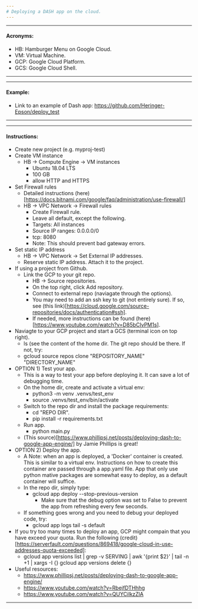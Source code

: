 ```yaml
---
# Deploying a DASH app on the cloud.
---
```


---
#### Acronyms:
+ HB: Hamburger Menu on Google Cloud.
+ VM: Virtual Machine. 
+ GCP: Google Cloud Platform.
+ GCS: Google Cloud Shell.
---

---
#### Example:
+ Link to an example of Dash app: https://github.com/Heringer-Epson/deploy_test
---

---
#### Instructions:

+ Create new project (e.g. myproj-test)
+ Create VM instance
  + HB -> Compute Engine -> VM instances
    + Ubuntu 18.04 LTS
    + 100 GB
    + allow HTTP and HTTPS
+ Set Firewall rules
  + Detailed instructions (here)[https://docs.bitnami.com/google/faq/administration/use-firewall/]
  + HB -> VPC Network -> Firewall rules
    + Create Firewall rule.
    + Leave all default, except the following. 
    + Targets: All instances
    + Source IP ranges: 0.0.0.0/0
    + tcp: 8080
    + Note: This should prevent bad gateway errors.
+ Set static IP address
  + HB -> VPC Network -> Set External IP addresses.
  + Reserve static IP address. Attach it to the project.
+ If using a project from Github.
  + Link the GCP to your git repo.
    + HB -> Source repositories.
    + On the top right, click Add repository.
    + Connect to external repo (naviagate through the options).
    + You may need to add an ssh key to git (not entirely sure). If so, see (this link)[https://cloud.google.com/source-repositories/docs/authentication#ssh].
    + If needed, more instructions can be found (here)[https://www.youtube.com/watch?v=D85bCIvPM1s].
+ Naviagte to your GCP project and start a GCS (terminal icon on top right).
  + ls (see the content of the home dir. The git repo should be there. If not, try:
  + gcloud source repos clone "REPOSITORY_NAME" "DIRECTORY_NAME"
+ OPTION 1) Test your app.
  + This is a way to test your app before deploying it. It can save a lot of debugging time.
  + On the home dir, create and activate a virtual env:
    + python3 -m venv .venvs/test_env
    + source .venvs/test_env/bin/activate
  + Switch to the repo dir and install the package requirements:
    + cd "REPO DIR".
    + pip install -r requirements.txt
  + Run app.
    + python main.py
  + (This source)[https://www.phillipsj.net/posts/deploying-dash-to-google-app-engine/] by Jamie Phillips is great! 
+ OPTION 2) Deploy the app.
  + A Note: when an app is deployed, a 'Docker' container is created. This is similar to a virtual env. Instructions on how to create this container are passed through a app.yaml file. App that only use python mative packages are somewhat easy to deploy, as a default container will suffice.
  + In the repo dir, simply type:
    + gcloud app deploy --stop-previous-version
      + Make sure that the debug option was set to False to prevent the app from refreshing every few seconds.
  + If something goes wrong and you need to debug your deployed code, try:
    + gcloud app logs tail -s default
+ If you try too many times to deploy an app, GCP might compain that you have exceed your quota. Run the following (credit)[https://serverfault.com/questions/869418/google-cloud-in-use-addresses-quota-exceeded]:
  + gcloud app versions list | grep -v SERVING | awk '{print $2}' | tail -n +1 | xargs -I {} gcloud app versions delete {} 
+ Useful resources:
  + https://www.phillipsj.net/posts/deploying-dash-to-google-app-engine/
  + https://www.youtube.com/watch?v=RbejfDTHhhg
  + https://www.youtube.com/watch?v=QUYCiIkzZlA

---
